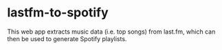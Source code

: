 # lastfm-to-spotify
 
This web app extracts music data (i.e. top songs) from last.fm, which can then be used to generate Spotify playlists.

